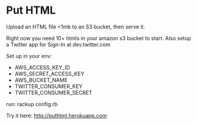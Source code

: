 # Put HTML

Upload an HTML file <1mb to an S3 bucket, then serve it.

Right now you need 10+ htmls in your amazon s3 bucket to start. Also setup a
Twitter app for Sign-In at dev.twitter.com

Set up in your env:

- AWS_ACCESS_KEY_ID
- AWS_SECRET_ACCESS_KEY
- AWS_BUCKET_NAME
- TWITTER_CONSUMER_KEY
- TWITTER_CONSUMER_SECRET

run: rackup config.rb

Try it here: http://puthtml.herokuapp.com
